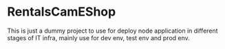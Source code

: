 # RentalsCamEShop
This is just a dummy project to use for deploy node application in different stages of IT infra, mainly use for dev env, test env and prod env.
